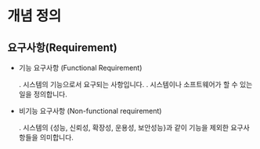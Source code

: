 # 개념 정의


## 요구사항(Requirement)
- 기능 요구사항 (Functional Requirement)

  . 시스템의 기능으로서 요구되는 사항입니다.
  . 시스템이나 소프트웨어가 할 수 있는 일을 정의합니다.

- 비기능 요구사항 (Non-functional requirement)

  . 시스템의 {성능, 신뢰성, 확장성, 운용성, 보안성능}과 같이 기능을 제외한 요구사항들을 의미합니다.

## 
